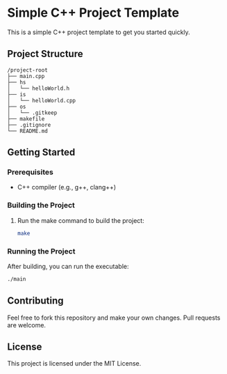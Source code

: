 # Simple C++ Project Template

This is a simple C++ project template to get you started quickly.

## Project Structure

```
/project-root
├── main.cpp
├── hs
│   └── helloWorld.h
├── is
│   └── helloWorld.cpp
├── os
│   └── .gitkeep
├── makefile
├── .gitignore
└── README.md
```

## Getting Started

### Prerequisites

- C++ compiler (e.g., g++, clang++)

### Building the Project

1. Run the make command to build the project:
   ```sh
   make
   ```

### Running the Project

After building, you can run the executable:

```sh
./main
```

## Contributing

Feel free to fork this repository and make your own changes. Pull requests are welcome.

## License

This project is licensed under the MIT License.
